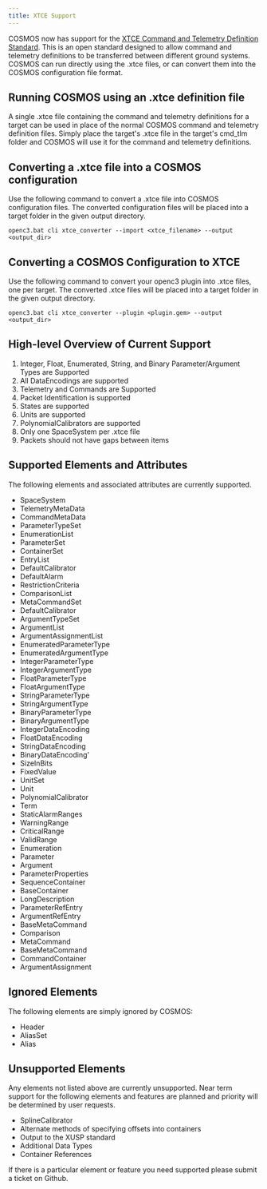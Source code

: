 ```yaml
---
title: XTCE Support
---
```


COSMOS now has support for the [XTCE Command and Telemetry Definition Standard](https://www.omg.org/xtce/index.htm). This is an open standard designed to allow command and telemetry definitions to be transferred between different ground systems. COSMOS can run directly using the .xtce files, or can convert them into the COSMOS configuration file format.

## Running COSMOS using an .xtce definition file

A single .xtce file containing the command and telemetry definitions for a target can be used in place of the normal COSMOS command and telemetry definition files. Simply place the target's .xtce file in the target's cmd_tlm folder and COSMOS will use it for the command and telemetry definitions.

## Converting a .xtce file into a COSMOS configuration

Use the following command to convert a .xtce file into COSMOS configuration files. The converted configuration files will be placed into a target folder in the given output directory.

```
openc3.bat cli xtce_converter --import <xtce_filename> --output <output_dir>
```

## Converting a COSMOS Configuration to XTCE

Use the following command to convert your openc3 plugin into .xtce files, one per target. The converted .xtce files will be placed into a target folder in the given output directory.

```
openc3.bat cli xtce_converter --plugin <plugin.gem> --output <output_dir>
```

## High-level Overview of Current Support

1.  Integer, Float, Enumerated, String, and Binary Parameter/Argument Types are Supported
1.  All DataEncodings are supported
1.  Telemetry and Commands are Supported
1.  Packet Identification is supported
1.  States are supported
1.  Units are supported
1.  PolynomialCalibrators are supported
1.  Only one SpaceSystem per .xtce file
1.  Packets should not have gaps between items

## Supported Elements and Attributes

The following elements and associated attributes are currently supported.

- SpaceSystem
- TelemetryMetaData
- CommandMetaData
- ParameterTypeSet
- EnumerationList
- ParameterSet
- ContainerSet
- EntryList
- DefaultCalibrator
- DefaultAlarm
- RestrictionCriteria
- ComparisonList
- MetaCommandSet
- DefaultCalibrator
- ArgumentTypeSet
- ArgumentList
- ArgumentAssignmentList
- EnumeratedParameterType
- EnumeratedArgumentType
- IntegerParameterType
- IntegerArgumentType
- FloatParameterType
- FloatArgumentType
- StringParameterType
- StringArgumentType
- BinaryParameterType
- BinaryArgumentType
- IntegerDataEncoding
- FloatDataEncoding
- StringDataEncoding
- BinaryDataEncoding'
- SizeInBits
- FixedValue
- UnitSet
- Unit
- PolynomialCalibrator
- Term
- StaticAlarmRanges
- WarningRange
- CriticalRange
- ValidRange
- Enumeration
- Parameter
- Argument
- ParameterProperties
- SequenceContainer
- BaseContainer
- LongDescription
- ParameterRefEntry
- ArgumentRefEntry
- BaseMetaCommand
- Comparison
- MetaCommand
- BaseMetaCommand
- CommandContainer
- ArgumentAssignment

## Ignored Elements

The following elements are simply ignored by COSMOS:

- Header
- AliasSet
- Alias

## Unsupported Elements

Any elements not listed above are currently unsupported. Near term support for the following elements and features are planned and priority will be determined by user requests.

- SplineCalibrator
- Alternate methods of specifying offsets into containers
- Output to the XUSP standard
- Additional Data Types
- Container References

If there is a particular element or feature you need supported please submit a ticket on Github.
